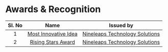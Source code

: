 # Awards & Recognition

| Sl. No  | Name  | Issued by  |
|:-:|:-:|:-:|
| 1  | [Most Innovative Idea](hackathon2020.jpg)  | [Nineleaps Technology Solutions](https://www.nineleaps.com/)  |
| 2  | [Rising Stars Award](RisingStarAward-2020.jpg)  | [Nineleaps Technology Solutions](https://www.nineleaps.com/)  |
